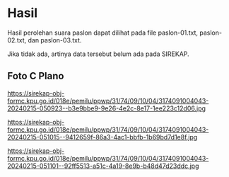 # Hasil

Hasil perolehan suara paslon dapat dilihat pada file paslon-01.txt, paslon-02.txt, dan paslon-03.txt.

Jika tidak ada, artinya data tersebut belum ada pada SIREKAP.

## Foto C Plano

https://sirekap-obj-formc.kpu.go.id/018e/pemilu/ppwp/31/74/09/10/04/3174091004043-20240215-050923--b3e9bbe9-9e26-4e2c-8e17-1ee223c12d06.jpg

https://sirekap-obj-formc.kpu.go.id/018e/pemilu/ppwp/31/74/09/10/04/3174091004043-20240215-051015--9412659f-86a3-4ac1-bbfb-1b69bd7d1e8f.jpg

https://sirekap-obj-formc.kpu.go.id/018e/pemilu/ppwp/31/74/09/10/04/3174091004043-20240215-051101--92ff5513-a51c-4a19-8e9b-b48d47d23ddc.jpg
